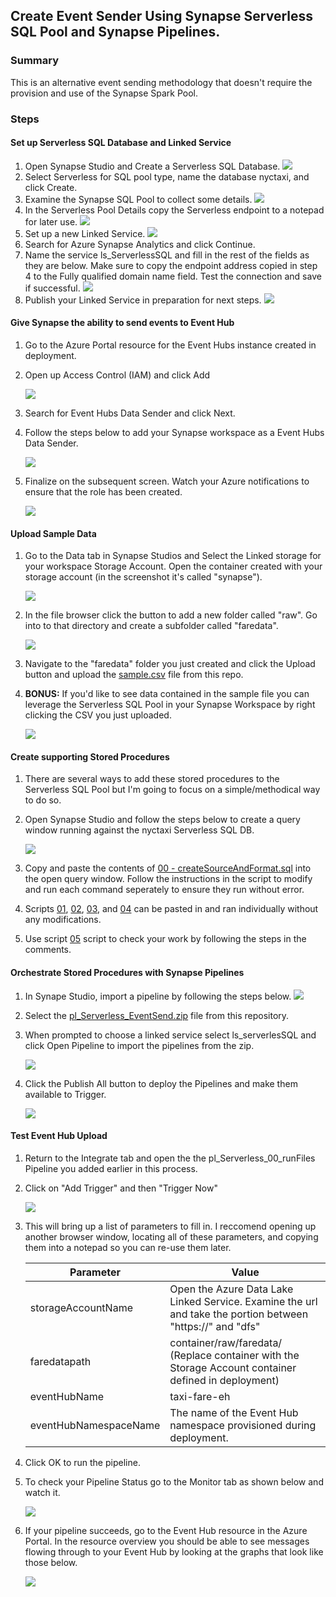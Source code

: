 ## Create Event Sender Using Synapse Serverless SQL Pool and Synapse Pipelines. 

### Summary
This is an alternative event sending methodology that doesn't require the provision and use of the Synapse Spark Pool. 

### Steps 
#### Set up Serverless SQL Database and Linked Service
1) Open Synapse Studio and Create a Serverless SQL Database.
   ![](../images/serverlessIngest00.png)
2) Select Serverless for SQL pool type, name the database nyctaxi, and click Create.
3) Examine the Synapse SQL Pool to collect some details.
    ![](../images/serverlessIngest01.png)
4) In the Serverless Pool Details copy the Serverless endpoint to a notepad for later use.
    ![](../images/serverlessIngest02.png)
5) Set up a new Linked Service.
    ![](../images/addLinkedService.png)
6) Search for Azure Synapse Analytics and click Continue.
7) Name the service ls_ServerlessSQL and fill in the rest of the fields as they are below. Make sure to copy the endpoint address copied in step 4 to the Fully qualified domain name field. Test the connection and save if successful.
    ![](../images/serverlessIngest03.png)
8) Publish your Linked Service in preparation for next steps.
    ![](../images/addLinkedService03.png)    

#### Give Synapse the ability to send events to Event Hub
1) Go to the Azure Portal resource for the Event Hubs instance created in deployment.
2) Open up Access Control (IAM) and click Add
    
    ![](../images/serverlessIngest04.png)

3) Search for Event Hubs Data Sender and click Next.
4) Follow the steps below to add your Synapse workspace as a Event Hubs Data Sender.
    
    ![](../images/serverlessIngest05.png)

5) Finalize on the subsequent screen. Watch your Azure notifications to ensure that the role has been created.
    
    ![](../images/serverlessIngest06.png)

#### Upload Sample Data
1) Go to the Data tab in Synapse Studios and Select the Linked storage for your workspace Storage Account. Open the container created with your storage account (in the screenshot it's called "synapse").

    ![](../images/eventSender06.png)

2) In the file browser click the button to add a new folder called "raw". Go into to that directory and create a subfolder called "faredata".
   
    ![](../images/eventSender07.png)

3) Navigate to the "faredata" folder you just created and click the Upload button and upload the [sample.csv](../data/sample.csv) file from this repo.
4) __BONUS:__ If you'd like to see data contained in the sample file you can leverage the Serverless SQL Pool in your Synapse Workspace by right clicking the CSV you just uploaded.

    ![](../images/eventSender08.png)

#### Create supporting Stored Procedures
1) There are several ways to add these stored procedures to the Serverless SQL Pool but I'm going to focus on a simple/methodical way to do so. 
2) Open Synapse Studio and follow the steps below to create a query window running against the nyctaxi Serverless SQL DB.
   
    ![](../images/serverlessIngest07.png)

3) Copy and paste the contents of [00 - createSourceAndFormat.sql](../code/sql/00%20-%20createSourceAndFormat.sql) into the open query window. Follow the instructions in the script to modify and run each command seperately to ensure they run without error. 
4) Scripts [01](../code/sql/01%20-%20createGetFilesProcedure.sql), [02](../code/sql/02%20-%20createFileInProcessProcedure.sql), [03](../code/sql/03%20-%20createGetBatchesProcedure.sql), and [04](../code/sql/04%20-%20createRetreiveEventHubBatchProcedure.sql) can be pasted in and ran individually without any modifications. 
5) Use script [05](../code/sql/05%20-%20testProcedures.sql) script to check your work by following the steps in the comments.

#### Orchestrate Stored Procedures with Synapse Pipelines
1) In Synape Studio, import a pipeline by following the steps below.
    ![](../images/eventSender02.png)
2) Select the [pl_Serverless_EventSend.zip](../code/pipeline/pl_Serverless_EventSend.zip) file from this repository.
3) When prompted to choose a linked service select ls_serverlesSQL and click Open Pipeline to import the pipelines from the zip.
   
   ![](../images/serverlessIngest08.png)

4) Click the Publish All button to deploy the Pipelines and make them available to Trigger. 
   
    ![](../images/addLinkedService03.png)  

#### Test Event Hub Upload
1) Return to the Integrate tab and open the the pl_Serverless_00_runFiles Pipeline you added earlier in this process.
2) Click on "Add Trigger" and then "Trigger Now"

    ![](../images/eventSender09.png)

3) This will bring up a list of parameters to fill in. I reccomend opening up another browser window, locating all of these parameters, and copying them into a notepad so you can re-use them later.

    Parameter | Value
    -----------|----------
    storageAccountName | Open the Azure Data Lake Linked Service. Examine the url and take the portion between "https://" and "dfs"
    faredatapath | container/raw/faredata/ (Replace container with the Storage Account container defined in deployment)
    eventHubName | taxi-fare-eh
    eventHubNamespaceName | The name of the Event Hub namespace provisioned during deployment. 

4) Click OK to run the pipeline. 
5) To check your Pipeline Status go to the Monitor tab as shown below and watch it. 

    ![](../images/eventSender10.png)

6) If your pipeline succeeds, go to the Event Hub resource in the Azure Portal. In the resource overview you should be able to see messages flowing through to your Event Hub by looking at the graphs that look like those below.


    ![](../images/eventSender11.png)